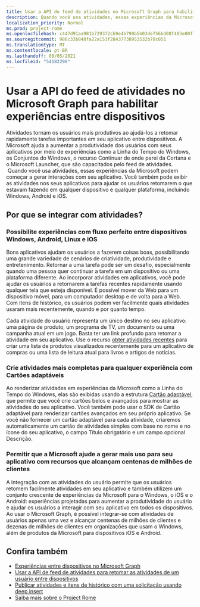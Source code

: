 ```yaml
---
title: Usar a API do feed de atividades no Microsoft Graph para habilitar experiências entre dispositivos
description: Quando você usa atividades, essas experiências da Microsoft podem começar a gerar interações com seu aplicativo. Você também pode exibir as atividades nos seus aplicativos para ajudar os usuários retomarem o que estavam fazendo em qualquer dispositivo e qualquer plataforma, incluindo Windows, Android e iOS.
localization_priority: Normal
ms.prod: project-rome
ms.openlocfilehash: c447d91aa981b729372cb9e4b790b5b03de756bd08f493e00f7acd1c46ba2eff
ms.sourcegitcommit: 986c33b848fa22a153f28437738953532b78c051
ms.translationtype: MT
ms.contentlocale: pt-BR
ms.lasthandoff: 08/05/2021
ms.locfileid: "54182298"
---
```

# <a name="using-the-activity-feed-api-in-microsoft-graph-to-enable-cross-device-experiences"></a>Usar a API do feed de atividades no Microsoft Graph para habilitar experiências entre dispositivos

Atividades tornam os usuários mais produtivos ao ajudá-los a retomar rapidamente tarefas importantes em seu aplicativo entre dispositivos. A Microsoft ajuda a aumentar a produtividade dos usuários com seus aplicativos por meio de experiências como a Linha do Tempo do Windows, os Conjuntos do Windows, o recurso Continuar de onde parei da Cortana e o Microsoft Launcher, que são capacitados pelo feed de atividades.  Quando você usa atividades, essas experiências da Microsoft podem começar a gerar interações com seu aplicativo. Você também pode exibir as atividades nos seus aplicativos para ajudar os usuários retomarem o que estavam fazendo em qualquer dispositivo e qualquer plataforma, incluindo Windows, Android e iOS.

## <a name="why-integrate-with-activities"></a>Por que se integrar com atividades?
### <a name="enable-experiences-that-flow-seamlessly-between-windows-android-linux-and-ios-devices"></a>Possibilite experiências com fluxo perfeito entre dispositivos Windows, Android, Linux e iOS 
Bons aplicativos ajudam os usuários a fazerem coisas boas, possibilitando uma grande variedade de cenários de criatividade, produtividade e entretenimento. Retornar a uma tarefa pode ser um desafio, especialmente quando uma pessoa quer continuar a tarefa em um dispositivo ou uma plataforma diferente. Ao incorporar atividades em aplicativos, você pode ajudar os usuários a retornarem a tarefas recentes rapidamente usando qualquer tela que esteja disponível. É possível mover da Web para um dispositivo móvel, para um computador desktop e de volta para a Web. Com itens de histórico, os usuários podem ver facilmente quais atividades usaram mais recentemente, quando e por quanto tempo.   

Cada atividade do usuário representa um único destino no seu aplicativo: uma página de produto, um programa de TV, um documento ou uma campanha atual em um jogo. Basta ter um link profundo para retomar a atividade em seu aplicativo. Use o recurso [obter atividades recentes](/graph/api/projectrome-get-recent-activities?view=graph-rest-1.0) para criar uma lista de produtos visualizados recentemente para um aplicativo de compras ou uma lista de leitura atual para livros e artigos de notícias. 

### <a name="create-richer-activities-for-any-experience-with-adaptive-cards"></a>Crie atividades mais completas para qualquer experiência com Cartões adaptáveis
Ao renderizar atividades em experiências da Microsoft como a Linha do Tempo do Windows, elas são exibidas usando a estrutura [Cartão adaptável](https://adaptivecards.io/), que permite que você crie cartões belos e avançados para mostrar as atividades do seu aplicativo. Você também pode usar o SDK de Cartão adaptável para renderizar cartões avançados em seu próprio aplicativo. Se você não fornecer um cartão adaptável para cada atividade, criaremos automaticamente um cartão de atividades simples com base no nome e no ícone do seu aplicativo, o campo Título obrigatório e um campo opcional Descrição. 

### <a name="let-microsoft-help-drive-app-usage-with-features-that-reach-hundreds-of-millions-of-customers"></a>Permitir que a Microsoft ajude a gerar mais uso para seu aplicativo com recursos que alcançam centenas de milhões de clientes
A integração com as atividades do usuário permite que os usuários retomem facilmente atividades em seu aplicativo e também utilizem um conjunto crescente de experiências da Microsoft para o Windows, o iOS e o Android: experiências projetadas para aumentar a produtividade do usuário e ajudar os usuários a interagir com seu aplicativo em todos os dispositivos. Ao usar o Microsoft Graph, é possível integrar-se com atividades de usuários apenas uma vez e alcançar centenas de milhões de clientes e dezenas de milhões de clientes em organizações que usam o Windows, além de produtos da Microsoft para dispositivos iOS e Android.

## <a name="see-also"></a>Confira também

- [Experiências entre dispositivos no Microsoft Graph](cross-device-concept-overview.md)
- [Usar a API de feed de atividades para retomar as atividades de um usuário entre dispositivos](/graph/api/resources/activity-feed-api-overview?view=graph-rest-1.0)
- [Publicar atividades e itens de histórico com uma solicitação usando deep insert](/graph/api/projectrome-put-activity?view=graph-rest-1.0#example-2---deep-insert)
- [Saiba mais sobre o Project Rome](/windows/project-rome/)